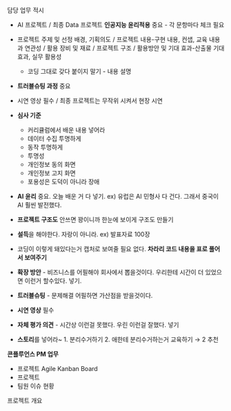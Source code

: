 담당 업무 적시


- AI 프로젝트 / 최종 Data 프로젝트
  **인공지능 윤리적용** 중요 - 각 문항마다 체크 필요

- 프로젝트 주제 및 선정 배경, 기획의도 / 프로젝트 내용-구현 내용, 컨샙, 교육 내용과 연관성 / 활용 장비 및 재료 / 프로젝트 구조 / 활용방안 및 기대 효과-산출물 기대효과, 실무 활용성
  - 코딩 그대로 갖다 붙이지 말기 - 내용 설명

- **트러블슈팅 과정** 중요
- 시연 영상 필수 / 최종 프로젝트는 무작위 시켜서 현장 시연


- **심사 기준**
    - 커리큘럼에서 배운 내용 넣어라
    - 데이터 수집 투명하게
    - 동작 투명하게
    - 투명성
    - 개인정보 동의 화면
    - 개인정보 고지 화면
    - 포용성은 도덕이 아니라 장애
- **AI 윤리** 중요. 오늘 배운 거 다 넣기. ex) 유럽은 AI 민형사 다 건다. 그래서 중국이 AI 훨씬 발전했다.
- **프로젝트 구조도** 안쓰면 꽝이니까 한눈에 보이게 구조도 만들기
- **설득**을 해야한다. 자랑이 아니라. ex) 발표자료 100장
- 코딩이 이렇게 돼있다는거 캡처로 보여줄 필요 없다. **차라리 코드 내용을 표로 풀어서 보여주기**
- **확장 방안** - 비즈니스를 어필해야 회사에서 뽑을것이다. 우리한테 시간이 더 있었으면 이런거 할수있다. 넣기.
- **트러블슈팅** - 문제해결 어필하면 가산점을 받을것이다.
- **시연 영상** 필수
- **자체 평가 의견** - 시간상 이런걸 못했다. 우린 이런걸 잘했다. 넣기
- **스토리**를 넣어라~ 1. 분리수거하기 2. 애한테 분리수거하는거 교육하기 → 2 추천


**콘플루언스 PM 업무**
- 프로젝트 Agile Kanban Board
- 프로젝트 
- 팀원 이슈 현황

프로젝트 개요